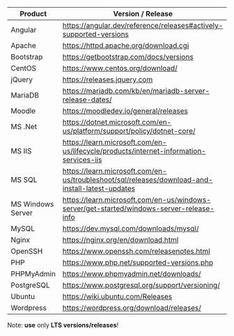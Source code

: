 | Product            | Version / Release                                                   |
|--------------------|---------------------------------------------------------------------|
| Angular            | https://angular.dev/reference/releases#actively-supported-versions  |  
| Apache             | https://httpd.apache.org/download.cgi                               |
| Bootstrap          | https://getbootstrap.com/docs/versions                              |
| CentOS             | https://www.centos.org/download/                                    |
| jQuery             | https://releases.jquery.com                                         |
| MariaDB            | https://mariadb.com/kb/en/mariadb-server-release-dates/             |
| Moodle             | https://moodledev.io/general/releases                               |
| MS .Net            | https://dotnet.microsoft.com/en-us/platform/support/policy/dotnet-core/ |
| MS IIS             | https://learn.microsoft.com/en-us/lifecycle/products/internet-information-services-iis |
| MS SQL             | https://learn.microsoft.com/en-us/troubleshoot/sql/releases/download-and-install-latest-updates |
| MS Windows Server  | https://learn.microsoft.com/en-us/windows-server/get-started/windows-server-release-info |
| MySQL              | https://dev.mysql.com/downloads/mysql/                              |
| Nginx              | https://nginx.org/en/download.html                                  |
| OpenSSH            | https://www.openssh.com/releasenotes.html                           |
| PHP                | https://www.php.net/supported-versions.php                          |
| PHPMyAdmin         | https://www.phpmyadmin.net/downloads/                               |
| PostgreSQL         | https://www.postgresql.org/support/versioning/                      |
| Ubuntu             | https://wiki.ubuntu.com/Releases                                    |
| Wordpress          | https://wordpress.org/download/releases/                            |

Note: **use** only **LTS versions/releases**!

